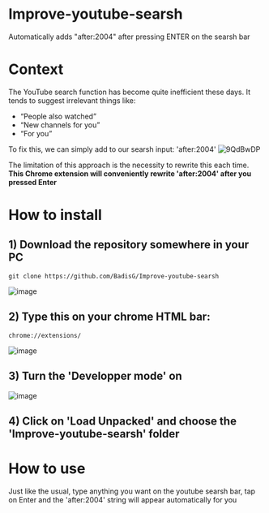 # Improve-youtube-searsh
Automatically adds "after:2004" after pressing ENTER on the searsh bar

# Context

The YouTube search function has become quite inefficient these days. It tends to suggest irrelevant things like:
- “People also watched”
- “New channels for you”
- “For you”

To fix this, we can simply add to our searsh input: 'after:2004'
![9QdBwDP](https://github.com/BadisG/Improve-youtube-searsh/assets/110173477/d8c0c36d-13c4-41dc-a0f4-a883ab6b786a)

The limitation of this approach is the necessity to rewrite this each time.   
**This Chrome extension will conveniently rewrite 'after:2004' after you pressed Enter**

# How to install

## 1) Download the repository somewhere in your PC
```git clone https://github.com/BadisG/Improve-youtube-searsh```

![image](https://github.com/BadisG/Improve-youtube-searsh/assets/110173477/0975b48a-d18e-42fb-844a-4bbb772e7a94)


## 2) Type this on your chrome HTML bar:
```chrome://extensions/```

![image](https://github.com/BadisG/Improve-youtube-searsh/assets/110173477/9dce63cf-8d8c-49e3-94b4-ce091546a468)

## 3) Turn the 'Developper mode' on
![image](https://github.com/BadisG/Improve-youtube-searsh/assets/110173477/57a4fcfd-484e-4da5-b4a2-852bb5739bc5)

## 4) Click on 'Load Unpacked' and choose the 'Improve-youtube-searsh' folder

# How to use

Just like the usual, type anything you want on the youtube searsh bar, tap on Enter and the 'after:2004' string will appear automatically for you

